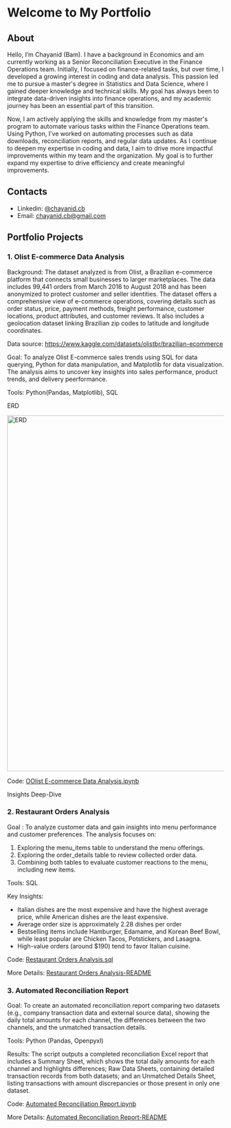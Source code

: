 # Welcome to My Portfolio

## About

Hello, I’m Chayanid (Bam). I have a background in Economics and am currently working as a Senior Reconciliation Executive in the Finance Operations team. Initially, I focused on finance-related tasks, but over time, I developed a growing interest in coding and data analysis. This passion led me to pursue a master's degree in Statistics and Data Science, where I gained deeper knowledge and technical skills. My goal has always been to integrate data-driven insights into finance operations, and my academic journey has been an essential part of this transition.

Now, I am actively applying the skills and knowledge from my master's program to automate various tasks within the Finance Operations team. Using Python, I’ve worked on automating processes such as data downloads, reconciliation reports, and regular data updates. As I continue to deepen my expertise in coding and data, I aim to drive more impactful improvements within my team and the organization. My goal is to further expand my expertise to drive efficiency and create meaningful improvements.

## Contacts

- Linkedin: [@chayanid.cb](https://www.linkedin.com/in/chayanid-chaibawonwiwath-67a1b5210)
- Email: chayanid.cb@gmail.com

## Portfolio Projects
### 1. Olist E-commerce Data Analysis

Background:
The dataset analyzed is from Olist, a Brazilian e-commerce platform that connects small businesses to larger marketplaces. The data includes 99,441 orders from March 2016 to August 2018 and has been anonymized to protect customer and seller identities. The dataset offers a comprehensive view of e-commerce operations, covering details such as order status, price, payment methods, freight performance, customer locations, product attributes, and customer reviews. It also includes a geolocation dataset linking Brazilian zip codes to latitude and longitude coordinates.

Data source: https://www.kaggle.com/datasets/olistbr/brazilian-ecommerce

Goal: To analyze Olist E-commerce sales trends using SQL for data querying, Python for data manipulation, and Matplotlib for data visualization. The analysis aims to uncover key insights into sales performance, product trends, and delivery peerformance.

Tools: Python(Pandas, Matplotlib), SQL

ERD

<img width="828" alt="ERD" src="https://github.com/user-attachments/assets/20d1634c-3a9f-423e-93c2-f7df43d305fa">

Code: [OOlist E-commerce Data Analysis.ipynb](https://github.com/chayanidc/portfolio/blob/main/Olist%20E-commerce%20Data%20Analysis/Olist%20E-commerce%20Data%20Analysis.ipynb)

Insights Deep-Dive


### 2. Restaurant Orders Analysis

Goal : To analyze customer data and gain insights into menu performance and customer preferences. The analysis focuses on:
1. Exploring the menu_items table to understand the menu offerings.
2. Exploring the order_details table to review collected order data.
3. Combining both tables to evaluate customer reactions to the menu, including new items.

Tools: SQL

Key Insights:
- Italian dishes are the most expensive and have the highest average price, while American dishes are the least expensive.
- Average order size is approximately 2.28 dishes per order
- Bestselling items include Hamburger, Edamame, and Korean Beef Bowl, while least popular are Chicken Tacos, Potstickers, and Lasagna.
- High-value orders (around $190) tend to favor Italian cuisine.

Code: [Restaurant Orders Analysis.sql](https://github.com/chayanidc/portfolio/blob/main/SQL%20project%20-%20restaurant%20orders%20analysis/restaurant-orders-analysis.sql)

More Details: [Restaurant Orders Analysis-README](https://github.com/chayanidc/portfolio/blob/main/SQL%20project%20-%20restaurant%20orders%20analysis/README.md)

### 3. Automated Reconciliation Report

Goal: To create an automated reconciliation report comparing two datasets (e.g., company transaction data and external source data), showing the daily total amounts for each channel, the differences between the two channels, and the unmatched transaction details.

Tools: Python (Pandas, Openpyxl)

Results: The script outputs a completed reconciliation Excel report that includes a Summary Sheet, which shows the total daily amounts for each channel and highlights differences; Raw Data Sheets, containing detailed transaction records from both datasets; and an Unmatched Details Sheet, listing transactions with amount discrepancies or those present in only one dataset.

Code: [Automated Reconciliation Report.ipynb](https://github.com/chayanidc/portfolio/blob/main/Python%20project%20-%20Automated%20Reconciliation%20Report/Automated%20Reconciliation%20Report.ipynb)

More Details: [Automated Reconciliation Report-README](https://github.com/chayanidc/portfolio/blob/main/Python%20project%20-%20Automated%20Reconciliation%20Report/README.md)
